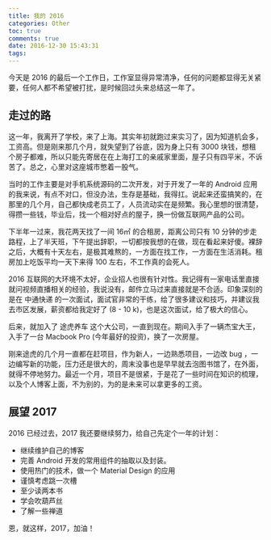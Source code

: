 ```yaml
---
title: 我的 2016
categories: Other
toc: true
comments: true
date: 2016-12-30 15:43:31
tags:
---
```


今天是 2016 的最后一个工作日，工作室显得异常清净，任何的问题都显得无关紧要，任何人都不希望被打扰，是时候回过头来总结这一年了。

<!--more-->
## 走过的路

这一年，我离开了学校，来了上海。其实年初就跑过来实习了，因为知道机会多，工资高。但是刚来那几个月，就失望到了谷底，因为身上只有 3000 块钱，想租个房子都难，所以只能先寄居在在上海打工的亲戚家里面，屋子只有四平米，不诉苦了。总之，心里对这座城市憋着一股气。

当时的工作主要是对手机系统源码的二次开发，对于开发了一年的 Android 应用的我来说，有点不对口，但没办法，生存是基础，我得扛。说起来还蛮搞笑的，在那里的几个月，自己都快成老员工了，人员流动实在是频繁。我心里想的很清楚，得攒一些钱，毕业后，找一个相对好点的屋子，换一份做互联网产品的公司。

下半年一过来，我花两天找了一间 16㎡ 的合租房，距离公司只有 10 分钟的步走路程，上了半天班，下午提出辞职，一切都按我想的在做，现在看起来好傻。裸辞之后，大概有十天左右，是极其难熬的，一方面在找工作，一方面在生活消耗。租房加上吃饭平均一天下来得 100 左右，不工作真的会死人。

2016 互联网的大环境不太好，企业招人也很有针对性。我记得有一家电话里直接就问视频直播相关的经验，我说没有，邮件立马过来直接就是不合适。印象深刻的是在 中通快递 的一次面试，面试官非常的干练，给了很多建议和技巧，并建议我去市区发展，薪资都给我定好了 (8 - 10 k)，也是这次面试，给了极大的信心。

后来，就加入了 途虎养车 这个大公司，一直到现在。期间入手了一辆杰宝大王，入手了一台 Macbook Pro (今年最好的投资)，换了一次房屋。

刚来途虎的几个月一直都在赶项目，作为新人，一边熟悉项目，一边改 bug ，一边编写新的功能，压力还是很大的，周末没事也是早早就去泡图书馆了，在外面，就得不停地努力。最近一个月，项目不是很紧，于是花了一些时间在知识的梳理，以及个人博客上面，不为别的，为的是未来可以拿更多的工资。

## 展望 2017

2016 已经过去，2017 我还要继续努力，给自己先定个一年的计划：

- 继续维护自己的博客
- 完善 Android 开发的常用组件的抽取以及封装。
- 使用热门的技术，做一个 Material Design 的应用
- 谨慎考虑跳一次槽
- 至少读两本书
- 学会吹葫芦丝
- 了解一些禅道

恩，就这样，2017，加油！


